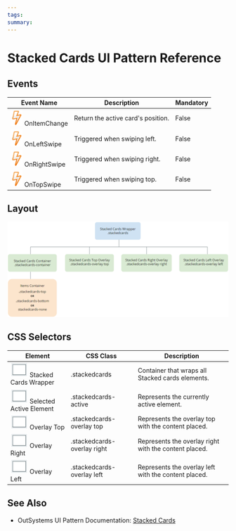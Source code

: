 ```yaml
---
tags:
summary: 
---
```


# Stacked Cards UI Pattern Reference

## Events

**Event Name** |  **Description** |  **Mandatory**  
---|---|---  
![](images/Event.png) OnItemChange  |  Return the active card's position.  |  False  
![](images/Event.png) OnLeftSwipe  |  Triggered when swiping left.  |  False
![](images/Event.png) OnRightSwipe  |  Triggered when swiping right.  |  False  
![](images/Event.png) OnTopSwipe  |  Triggered when swiping top.  |  False  
  
## Layout

![](images/Stacked_layout.png)

## CSS Selectors

**Element** |  **CSS Class** |  **Description**  
---|---|---  
![](images/css_selector.png) Stacked Cards Wrapper  |  .stackedcards  |  Container that wraps all Stacked cards elements.  
![](images/css_selector.png) Selected Active Element  |  .stackedcards-active  |  Represents the currently active element.  
![](images/css_selector.png) Overlay Top  |  .stackedcards-overlay top  |  Represents the overlay top with the content placed.  
![](images/css_selector.png) Overlay Right  |  .stackedcards-overlay right  |  Represents the overlay right with the content placed.  
![](images/css_selector.png) Overlay Left  |  .stackedcards-overlay left  |  Represents the overlay left with the content placed.  
  
 ## See Also

* OutSystems UI Pattern Documentation: [Stacked Cards](https://success.outsystems.com/Documentation/11/Developing_an_Application/Design_UI/Patterns/Using_Mobile_Patterns/Stacked__Cards_Pattern)
